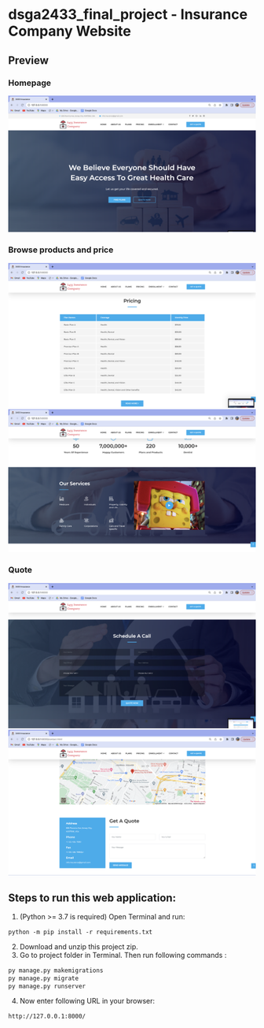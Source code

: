 # dsga2433_final_project - Insurance Company Website


## Preview

### Homepage
![homepage snap](https://github.com/ChenyiLyu/dsga2433_final_project/blob/master/previews/homepage.png)
### Browse products and price
![homepage snap](https://github.com/ChenyiLyu/dsga2433_final_project/blob/master/previews/pricing.png)
![homepage snap](https://github.com/ChenyiLyu/dsga2433_final_project/blob/master/previews/services.png)

### Quote
![homepage snap](https://github.com/ChenyiLyu/dsga2433_final_project/blob/master/previews/quote1.png)
![homepage snap](https://github.com/ChenyiLyu/dsga2433_final_project/blob/master/previews/quote2.png)


## Steps to run this web application:

1. (Python >= 3.7 is required) Open Terminal and run:
```
python -m pip install -r requirements.txt
```

2. Download and unzip this project zip.
3. Go to project folder in Terminal. Then run following commands :
```
py manage.py makemigrations
py manage.py migrate
py manage.py runserver
```
4. Now enter following URL in your browser:
```
http://127.0.0.1:8000/
```
